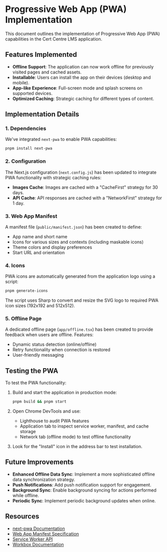 # Progressive Web App (PWA) Implementation

This document outlines the implementation of Progressive Web App (PWA) capabilities in the Cert Centre LMS application.

## Features Implemented

- **Offline Support**: The application can now work offline for previously visited pages and cached assets.
- **Installable**: Users can install the app on their devices (desktop and mobile).
- **App-like Experience**: Full-screen mode and splash screens on supported devices.
- **Optimized Caching**: Strategic caching for different types of content.

## Implementation Details

### 1. Dependencies

We've integrated `next-pwa` to enable PWA capabilities:

```bash
pnpm install next-pwa
```

### 2. Configuration

The Next.js configuration (`next.config.js`) has been updated to integrate PWA functionality with strategic caching rules:

- **Images Cache**: Images are cached with a "CacheFirst" strategy for 30 days.
- **API Cache**: API responses are cached with a "NetworkFirst" strategy for 1 day.

### 3. Web App Manifest

A manifest file (`public/manifest.json`) has been created to define:

- App name and short name
- Icons for various sizes and contexts (including maskable icons)
- Theme colors and display preferences
- Start URL and orientation

### 4. Icons

PWA icons are automatically generated from the application logo using a script:

```bash
pnpm generate-icons
```

The script uses Sharp to convert and resize the SVG logo to required PWA icon sizes (192x192 and 512x512).

### 5. Offline Page

A dedicated offline page (`app/offline.tsx`) has been created to provide feedback when users are offline. Features:

- Dynamic status detection (online/offline)
- Retry functionality when connection is restored
- User-friendly messaging

## Testing the PWA

To test the PWA functionality:

1. Build and start the application in production mode:
   ```bash
   pnpm build && pnpm start
   ```

2. Open Chrome DevTools and use:
   - Lighthouse to audit PWA features
   - Application tab to inspect service worker, manifest, and cache storage
   - Network tab (offline mode) to test offline functionality

3. Look for the "Install" icon in the address bar to test installation.

## Future Improvements

- **Enhanced Offline Data Sync**: Implement a more sophisticated offline data synchronization strategy.
- **Push Notifications**: Add push notification support for engagement.
- **Background Sync**: Enable background syncing for actions performed while offline.
- **Periodic Sync**: Implement periodic background updates when online.

## Resources

- [next-pwa Documentation](https://github.com/shadowwalker/next-pwa)
- [Web App Manifest Specification](https://developer.mozilla.org/en-US/docs/Web/Manifest)
- [Service Worker API](https://developer.mozilla.org/en-US/docs/Web/API/Service_Worker_API)
- [Workbox Documentation](https://developers.google.com/web/tools/workbox) 